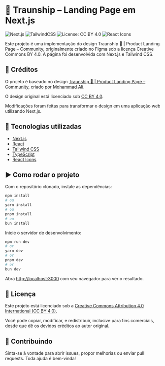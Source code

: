 # 🚀 Traunship – Landing Page em Next.js

![Next.js](https://img.shields.io/badge/Next.js-000?style=for-the-badge&logo=nextdotjs&logoColor=white)
![TailwindCSS](https://img.shields.io/badge/TailwindCSS-06B6D4?style=for-the-badge&logo=tailwindcss&logoColor=white)
![License: CC BY 4.0](https://img.shields.io/badge/license-CC%20BY%204.0-blue.svg?style=for-the-badge)
![React Icons](https://img.shields.io/badge/React%20Icons-%23E91E63?style=for-the-badge&logo=react&logoColor=white)

Este projeto é uma implementação do design Traunship 🚀 | Product Landing Page – Community, originalmente criado no Figma sob a licença Creative Commons BY 4.0. A página foi desenvolvida com Next.js e Tailwind CSS.

## 🎨 Créditos

O projeto é baseado no design [Traunship 🚀 | Product Landing Page – Community](https://www.figma.com/community/file/1015214062314519407), criado por [Mohammad Ali](https://www.figma.com/@maliux).

O design original está licenciado sob [CC BY 4.0](https://creativecommons.org/licenses/by/4.0/).

Modificações foram feitas para transformar o design em uma aplicação web utilizando Next.js.

## 🚀 Tecnologias utilizadas

- [Next.js](https://nextjs.org/)
- [React](https://react.dev/)
- [Tailwind CSS](https://tailwindcss.com/)
- [TypeScript](https://www.typescriptlang.org/)
- [React Icons](https://react-icons.github.io/react-icons/)


## ▶️ Como rodar o projeto

Com o repositório clonado, instale as dependências:

```bash
npm install
# ou
yarn install
# ou
pnpm install
# ou
bun install
```

Inicie o servidor de desenvolvimento:

```bash
npm run dev
# or
yarn dev
# or
pnpm dev
# or
bun dev
```

Abra [http://localhost:3000](http://localhost:3000) com seu navegador para ver o resultado.

## 📄 Licença

Este projeto está licenciado sob a [Creative Commons Attribution 4.0 International (CC BY 4.0)](https://creativecommons.org/licenses/by/4.0/).

Você pode copiar, modificar, e redistribuir, inclusive para fins comerciais, desde que dê os devidos créditos ao autor original.

## 🤝 Contribuindo

Sinta-se à vontade para abrir issues, propor melhorias ou enviar pull requests. Toda ajuda é bem-vinda!